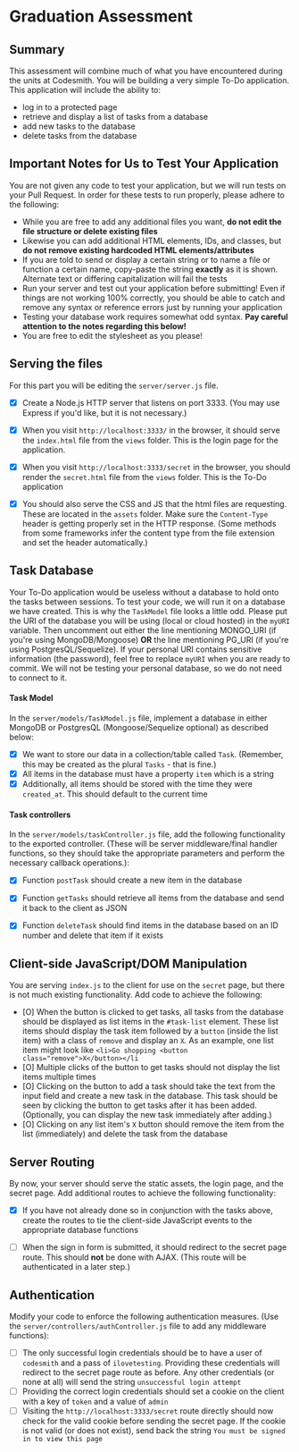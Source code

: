 # Graduation Assessment


## Summary
This assessment will combine much of what you have encountered during the units at Codesmith. You will be building a very simple To-Do application. This application will include the ability to:

- log in to a protected page
- retrieve and display a list of tasks from a database
- add new tasks to the database
- delete tasks from the database

## Important Notes for Us to Test Your Application
You are not given any code to test your application, but we will run tests on your Pull Request. In order for these tests to run properly, please adhere to the following:

- While you are free to add any additional files you want, **do not edit the file structure or delete existing files**
- Likewise you can add additional HTML elements, IDs, and classes, but **do not remove existing hardcoded HTML elements/attributes**
- If you are told to send or display a certain string or to name a file or function a certain name, copy-paste the string **exactly** as it is shown. Alternate text or differing capitalization will fail the tests
- Run your server and test out your application before submitting! Even if things are not working 100% correctly, you should be able to catch and remove any syntax or reference errors just by running your application
- Testing your database work requires somewhat odd syntax. **Pay careful attention to the notes regarding this below!**
- You are free to edit the stylesheet as you please!


## Serving the files
For this part you will be editing the `server/server.js` file.
- [X] Create a Node.js HTTP server that listens on port 3333. (You may use Express if you'd like, but it is not necessary.)
- [X] When you visit `http://localhost:3333/` in the browser, it should serve the `index.html` file from the `views` folder. This is the login page for the application.
- [X] When you visit `http://localhost:3333/secret` in the browser, you should render the `secret.html` file from the `views` folder. This is the To-Do application
- [X] You should also serve the CSS and JS that the html files are requesting. These are located in the `assets` folder. Make sure the `Content-Type` header is getting properly set in the HTTP response. (Some methods from some frameworks infer the content type from the file extension and set the header automatically.)



## Task Database
Your To-Do application would be useless without a database to hold onto the tasks between sessions. To test your code, we will run it on a database we have created. This is why the `TaskModel` file looks a little odd. Please put the URI of the database you will be using (local or cloud hosted) in the `myURI` variable. Then uncomment out either the line mentioning MONGO_URI (if you're using MongoDB/Mongoose) **OR** the line mentioning PG_URI (if you're using PostgresQL/Sequelize). If your personal URI contains sensitive information (the password), feel free to replace `myURI` when you are ready to commit. We will not be testing your personal database, so we do not need to connect to it.

#### Task Model
In the `server/models/TaskModel.js` file, implement a database in either MongoDB or PostgresQL (Mongoose/Sequelize optional) as described below:
- [X] We want to store our data in a collection/table called `Task`. (Remember, this may be created as the plural `Tasks` - that is fine.)
- [X] All items in the database must have a property `item` which is a string
- [X] Additionally, all items should be stored with the time they were `created_at`. This should default to the current time

#### Task controllers
In the `server/models/taskController.js` file, add the following functionality to the exported controller. (These will be server middleware/final handler functions, so they should take the appropriate parameters and perform the necessary callback operations.):
- [X] Function `postTask` should create a new item in the database
- [X] Function `getTasks` should retrieve all items from the database and send it back to the client as JSON
- [X] Function `deleteTask` should find items in the database based on an ID number and delete that item if it exists



## Client-side JavaScript/DOM Manipulation
You are serving `index.js` to the client for use on the `secret` page, but there is not much existing functionality. Add code to achieve the following:

- [O] When the button is clicked to get tasks, all tasks from the database should be displayed as list items in the `#task-list` element. These list items should display the task item followed by a `button` (inside the list item) with a class of `remove` and display an `X`. As an example, one list item might look like
`<li>Go shopping <button class="remove">X</button></li`
- [O] Multiple clicks of the button to get tasks should not display the list items multiple times
- [O] Clicking on the button to add a task should take the text from the input field and create a new task in the database. This task should be seen by clicking the button to get tasks after it has been added. (Optionally, you can display the new task immediately after adding.)
- [O] Clicking on any list item's `X` button should remove the item from the list (immediately) and delete the task from the database



## Server Routing
By now, your server should serve the static assets, the login page, and the secret page. Add additional routes to achieve the following
functionality:
- [X] If you have not already done so in conjunction with the tasks above, create the routes to tie the client-side JavaScript events to the appropriate database functions
- [ ] When the sign in form is submitted, it should redirect to the secret page route. This should **not** be done with AJAX. (This route will be authenticated in a later step.)


## Authentication
Modify your code to enforce the following authentication measures. (Use the `server/controllers/authController.js` file to add any middleware functions):
- [ ] The only successful login credentials should be to have a user of `codesmith` and a pass of `ilovetesting`. Providing these credentials will redirect to the secret page route as before. Any other credentials (or none at all) will send the string `unsuccessful login attempt`
- [ ] Providing the correct login credentials should set a cookie on the client with a key of `token` and a value of `admin`
- [ ] Visiting the `http://localhost:3333/secret` route directly should now check for the valid cookie before sending the secret page. If the cookie is not valid (or does not exist), send back the string `You must be signed in to view this page`
